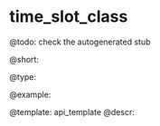 time_slot_class
=============

@todo:
	check the autogenerated stub


@short:
	

@type:

@example:

@template:	api_template
@descr:


